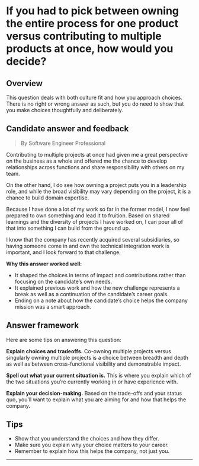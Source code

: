 # If you had to pick between owning the entire process for one product versus contributing to multiple products at once, how would you decide?

## Overview
This question deals with both culture fit and how you approach choices. There is no right or wrong answer as such, but you do need to show that you make choices thoughtfully and deliberately.

## Candidate answer and feedback
> By Software Engineer Professional

Contributing to multiple projects at once had given me a great perspective on the business as a whole and offered me the chance to develop relationships across functions and share responsibility with others on my team.

On the other hand, I do see how owning a project puts you in a leadership role, and while the broad visibility may vary depending on the project, it is a chance to build domain expertise.

Because I have done a lot of my work so far in the former model, I now feel prepared to own something and lead it to fruition. Based on shared learnings and the diversity of projects I have worked on, I can pour all of that into something I can build from the ground up.

I know that the company has recently acquired several subsidiaries, so having someone come in and own the technical integration work is important, and I look forward to that challenge.

**Why this answer worked well:**

* It shaped the choices in terms of impact and contributions rather than focusing on the candidate’s own needs.
* It explained previous work and how the new challenge represents a break as well as a continuation of the candidate’s career goals.
* Ending on a note about how the candidate’s choice helps the company mission was a smart approach.

## Answer framework
Here are some tips on answering this question:

**Explain choices and tradeoffs.** Co-owning multiple projects versus singularly owning multiple projects is a choice between breadth and depth as well as between cross-functional visibility and demonstrable impact.

**Spell out what your current situation is.** This is where you explain which of the two situations you’re currently working in or have experience with.

**Explain your decision-making.** Based on the trade-offs and your status quo, you’ll want to explain what you are aiming for and how that helps the company.

## Tips

* Show that you understand the choices and how they differ.
* Make sure you explain why your choice matters to your career.
* Remember to explain how this helps the company, not just you.

---
